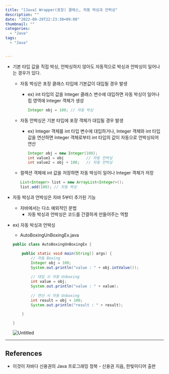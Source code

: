 ```yaml
---
title: "[Java] Wrapper(포장) 클래스, 자동 박싱과 언박싱"
description: ""
date: "2022-09-29T22:23:30+09:00"
thumbnail: ""
categories:
  - "Java"
tags:
  - "Java"


---
```

<!--more-->

- 기본 타입 값을 직접 박싱, 언박싱하지 않아도 자동적으로 박싱과 언박싱이 일어나는 경우가 있다.
    - 자동 박싱은 포장 클래스 타입에 기본값이 대입될 경우 발생
        - ex) int 타입의 값을 Integer 클래스 변수에 대입하면 자동 박싱이 일어나 힙 영역에 Integer 객체가 생성
            
            ```java
            Integer obj = 100; // 자동 박싱
            ```
            
    - 자동 언박싱은 기본 타입에 포장 객체가 대입될 경우 발생
        - ex) Integer 객체를 int 타입 변수에 대입하거나, Integer 객체와 int 타입값을 연산하면 Integer 객체로부터 int 타입의 값이 자동으로 언박싱되어 연산
            
            ```java
            Integer obj = new Integer(100);
            int value1 = obj          // 자동 언박싱
            int value2 = obj + 100;   // 자동 언박싱
            ```
            
    - 컬렉션 객체에 int 값을 저장하면 자동 박싱이 일어나 Integer 객체가 저장
        
        ```java
        List<Integer> list = new ArrayList<Integer>();
        list.add(100); // 자동 박싱
        ```
        
- 자동 박싱과 언박싱은 자바 5부터 추가된 기능
    - 자바에서는 다소 예외적인 문법
        - 자동 박싱과 언박싱은 코드를 간결하게 만들어주는 역할
- ex) 자동 박싱과 언박싱
    - AutoBoxingUnBoxingEx.java
    
    ```java
    public class AutoBoxingUnBoxingEx {
    
    	public static void main(String[] args) {
    		// 자동 Boxing
    		Integer obj = 100;
    		System.out.println("value : " + obj.intValue());
    		
    		// 대입 시 자동 Unboxing
    		int value = obj;
    		System.out.println("value : " + value);
    		
    		// 연산 시 자동 Unboxing
    		int result = obj + 100;
    		System.out.println("result : " + result);
    
    	}
    
    }
    ```
    
    ![Untitled](/images/lang_java/basicAPI/자동_박싱과_언박싱/Untitled.png)
    

---

## References

- 이것이 자바다 신용권의 Java 프로그래밍 정복 - 신용권 지음, 한빛미디어 출판